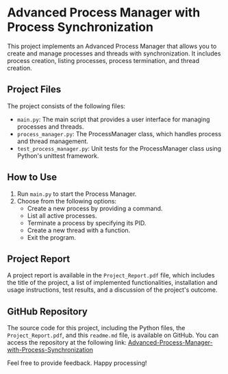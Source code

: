 # Advanced Process Manager with Process Synchronization

This project implements an Advanced Process Manager that allows you to create and manage processes and threads with synchronization. It includes process creation, listing processes, process termination, and thread creation.

## Project Files

The project consists of the following files:

- `main.py`: The main script that provides a user interface for managing processes and threads.
- `process_manager.py`: The ProcessManager class, which handles process and thread management.
- `test_process_manager.py`: Unit tests for the ProcessManager class using Python's unittest framework.

## How to Use

1. Run `main.py` to start the Process Manager.
2. Choose from the following options:
   - Create a new process by providing a command.
   - List all active processes.
   - Terminate a process by specifying its PID.
   - Create a new thread with a function.
   - Exit the program.

## Project Report

A project report is available in the `Project_Report.pdf` file, which includes the title of the project, a list of implemented functionalities, installation and usage instructions, test results, and a discussion of the project's outcome.

## GitHub Repository

The source code for this project, including the Python files, the `Project_Report.pdf`, and this `readme.md` file, is available on GitHub. You can access the repository at the following link: [Advanced-Process-Manager-with-Process-Synchronization](https://github.com/snasar1/Advanced-Process-Manager-with-Process-Synchronization/edit/main/README.md)

Feel free to provide feedback. Happy processing!

